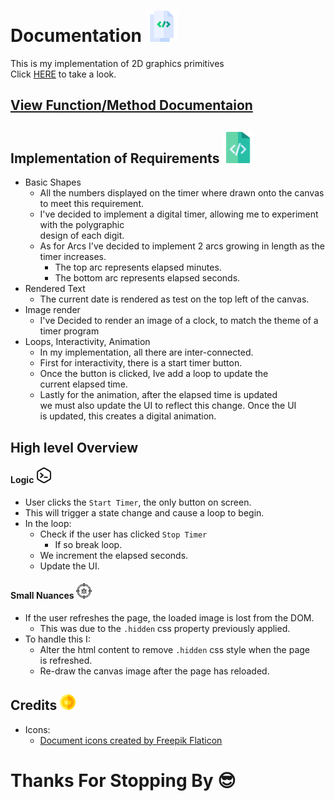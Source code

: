 

# Documentation <img src="public/headerIcon.png" width="50" height="50">
This is my implementation of 2D graphics primitives <br>
Click [HERE](https://main--merry-praline-dac29c.netlify.app/) to take a look.

## [View Function/Method Documentaion](src/ducumentation/functions.md)

## Implementation of Requirements <img src="public/implementation.png" width="50" height="50">
* Basic Shapes
    * All the numbers displayed on the timer where drawn onto the canvas to meet this requirement.    
    * I've decided to implement a digital timer, allowing me to experiment with the polygraphic <br>
      design of each digit.
    * As for Arcs I've decided to implement 2 arcs growing in length as the timer increases.
        * The top arc represents elapsed minutes.
        * The bottom arc represents elapsed seconds.
* Rendered Text
    * The current date is rendered as test on the top left of the canvas.
* Image render
    * I've Decided to render an image of a clock, to match the theme of a timer program
* Loops, Interactivity, Animation
    * In my implementation, all there are inter-connected.
    * First for interactivity, there is a start timer button.
    * Once the button is clicked, Ive add a loop to update the <br>
      current elapsed time.
    * Lastly for the animation, after the elapsed time is updated <br>
      we must also update the UI to reflect this change. Once the UI <br>
      is updated, this creates a digital animation.

## High level Overview
#### Logic <img src="public/logic.png" width="25" height="25">
* User clicks the `Start Timer`, the only button on screen.
* This will trigger a state change and cause a loop to begin.
* In the loop:
    * Check if the user has clicked `Stop Timer`
        * If so break loop. 
    * We increment the elapsed seconds.
    * Update the UI.
#### Small Nuances <img src="public/nuance.png" width="25" height="25">
* If the user refreshes the page, the loaded image is lost from the DOM.
    * This was due to the `.hidden` css property previously applied.
* To handle this I:
    * Alter the html content to remove `.hidden` css style when the page <br>
      is refreshed.
    * Re-draw the canvas image after the page has reloaded.

        
## Credits <img src="public/credit.png" width="25" height="25">
* Icons: 
    * <a href="https://www.flaticon.com/free-icons/document" title="document icons">Document icons created by Freepik Flaticon</a>


# Thanks For Stopping By 😎
